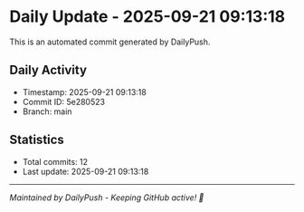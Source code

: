 # Daily Update - 2025-09-21 09:13:18

This is an automated commit generated by DailyPush.

## Daily Activity
- Timestamp: 2025-09-21 09:13:18
- Commit ID: 5e280523
- Branch: main

## Statistics
- Total commits: 12
- Last update: 2025-09-21 09:13:18

---
*Maintained by DailyPush - Keeping GitHub active! 🚀*

